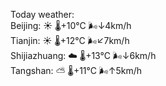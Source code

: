 Today weather:  
Beijing: ☀️   🌡️+10°C 🌬️↓4km/h  
Tianjin: ☀️   🌡️+12°C 🌬️↙7km/h  
Shijiazhuang: ☁️   🌡️+13°C 🌬️↓6km/h  
Tangshan: ⛅️  🌡️+11°C 🌬️↑5km/h  
